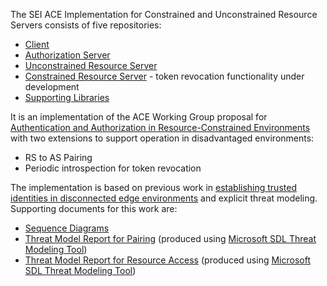 The SEI ACE Implementation for Constrained and Unconstrained Resource Servers consists of five repositories:
* [Client](https://github.com/SEI-TTG/ace-client)
* [Authorization Server](https://github.com/SEI-TTG/ace-as)
* [Unconstrained Resource Server](https://github.com/SEI-TTG/ace-rs)
* [Constrained Resource Server](https://github.com/SEI-TTG/ace-6lbr) - token revocation functionality under development
* [Supporting Libraries](https://github.com/SEI-TTG/aaiot-lib)

It is an implementation of the ACE Working Group proposal for [Authentication and Authorization in Resource-Constrained Environments](https://datatracker.ietf.org/wg/ace/about/) with two extensions to support operation in disadvantaged environments:
* RS to AS Pairing
* Periodic introspection for token revocation

The implementation is based on previous work in [establishing trusted identities in disconnected edge environments](https://ieeexplore.ieee.org/abstract/document/7774673) and explicit threat modeling. Supporting documents for this work are:
* [Sequence Diagrams](files/Sequence-Diagrams.pdf)
* [Threat Model Report for Pairing](files/ACE-Threat-Model-Pairing-Report.pdf) (produced using [Microsoft SDL Threat Modeling Tool](https://www.microsoft.com/en-us/sdl/adopt/threatmodeling.aspx))
* [Threat Model Report for Resource Access](files/ACE-Threat-Model-Resource-Access-Report.pdf) (produced using [Microsoft SDL Threat Modeling Tool](https://www.microsoft.com/en-us/sdl/adopt/threatmodeling.aspx))
